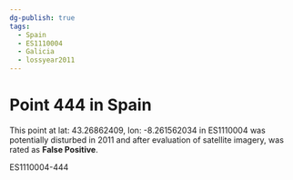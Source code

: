 ```yaml
---
dg-publish: true
tags:
  - Spain
  - ES1110004
  - Galicia
  - lossyear2011
---
```


# Point 444 in Spain

This point at lat: 43.26862409, lon: -8.261562034 in ES1110004 was potentially disturbed in 2011 and after evaluation of satellite imagery, was rated as **False Positive**.



ES1110004-444